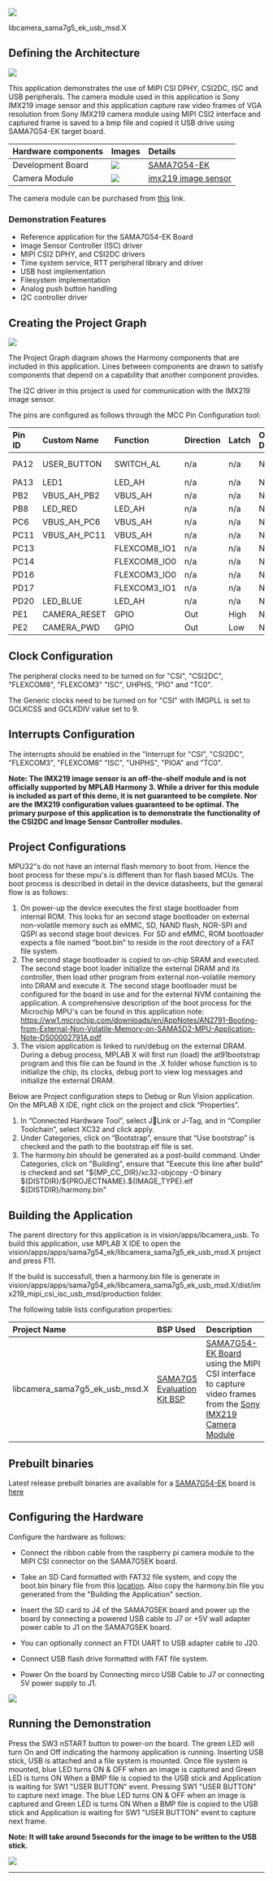 
![](../../../images/mh.png)

libcamera_sama7g5_ek_usb_msd.X

Defining the Architecture
-------------------------

![](../../../images/achitecture_diagrams_vision_sama7G5_ek_imx219_usb.jpg)

This application demonstrates the use of  MIPI CSI DPHY, CSI2DC, ISC and USB peripherals. The camera module used in this application is Sony IMX219 image sensor and this application capture raw video frames of VGA resolution from Sony IMX219 camera module using MIPI CSI2 
interface and captured frame is saved to a bmp file and copied it USB drive using SAMA7G54-EK target board.

|Hardware components|Images|Details|
|:-------------------|:------------------|:------------------|
| Development Board | ![](../../../images/sama7g54-ev21h18a.jpg) | [SAMA7G54-EK](https://www.microchip.com/en-us/development-tool/ev21h18a)|
| Camera Module | ![](../../../images/imx219_and_15pin_camera_cable.jpg) | [imx219 image sensor](https://www.raspberrypi.com/products/camera-module-v2/) |

The camera module can be purchased from [this](https://www.raspberrypi.com/products/camera-module-v2/) link.

### Demonstration Features

-   Reference application for the SAMA7G54-EK Board
-   Image Sensor Controller (ISC) driver
-   MIPI CSI2 DPHY, and CSI2DC drivers 
-   Time system service, RTT peripheral library and driver
-	USB host implementation
-	Filesystem implementation
-	Analog push button handling
-   I2C controller driver

Creating the Project Graph
--------------------------

![](../../../images/imx219_mipi_csi_isc_usb_sysfs_project_graph.png)

The Project Graph diagram shows the Harmony components that are included in this application. Lines between components are drawn to satisfy components that depend on a capability that another component provides.

The I2C driver in this project is used for communication with the IMX219 image sensor.

The pins are configured as follows through the MCC Pin Configuration tool:


|Pin ID|Custom Name|Function|Direction|Latch|Open Drain|PIO Interrupt|Pull Up|Pull Down|Glitch/Debounce Filter|Drive Strength|
|:-----------|:-------|:----------|:----------|:----------|:----------|:-----------|:-------|:----------|:----------|:----------|
|PA12|USER_BUTTON|SWITCH_AL|n/a|n/a|No|Falling Edge|Yes|No|Glitch Filter|0|
|PA13|LED1|LED_AH|n/a|n/a|No|Disabled|No|No|Glitch Filter|0|
|PB2|VBUS_AH_PB2|VBUS_AH|n/a|n/a|No|Disabled|No|No|Glitch Filter|0|
|PB8|LED_RED|LED_AH|n/a|n/a|No|Disabled|No|No|Glitch Filter|0|
|PC6|VBUS_AH_PC6|VBUS_AH|n/a|n/a|No|Disabled|No|No|Glitch Filter|0|
|PC11|VBUS_AH_PC11|VBUS_AH|n/a|n/a|No|Disabled|No|No|Glitch Filter|0|
|PC13||FLEXCOM8_IO1|n/a|n/a|No|Disabled|No|No|Glitch Filter|0|
|PC14||FLEXCOM8_IO0|n/a|n/a|No|Disabled|No|No|Glitch Filter|0|
|PD16||FLEXCOM3_IO0|n/a|n/a|No|Disabled|No|No|Glitch Filter|0|
|PD17||FLEXCOM3_IO1|n/a|n/a|No|Disabled|No|No|Glitch Filter|0|
|PD20|LED_BLUE|LED_AH|n/a|n/a|No|Disabled|No|No|Glitch Filte|0|
|PE1|CAMERA_RESET|GPIO|Out|High|No|Disabled|No|No|Glitch Filter|0|
|PE2|CAMERA_PWD|GPIO|Out|Low|No|Disabled|No|No|Glitch Filter|0|

Clock Configuration
--------------------------
The peripheral clocks need to be turned on for "CSI", "CSI2DC", "FLEXCOM8", "FLEXCOM3" "ISC", UHPHS, "PIO" and "TC0".

The Generic clocks need to be turned on for "CSI" with IMGPLL is set to GCLKCSS and GCLKDIV value set to 9.

Interrupts Configuration
--------------------------
The interrupts should be enabled in the "Interrupt for "CSI", "CSI2DC", "FLEXCOM3", "FLEXCOM8" "ISC", "UHPHS", "PIOA" and "TC0".

<b>Note:  The IMX219 image sensor is an off-the-shelf module and is not officially supported by MPLAB Harmony 3. While a driver for this module is included as part of this demo, it is not guaranteed to be complete. Nor are the IMX219 configuration values guaranteed to be optimal. The primary purpose of this application is to demonstrate the functionality of the CSI2DC and Image Sensor Controller modules. </b>

Project Configurations
---------------------
MPU32"s do not have an internal flash memory to boot from. Hence the boot process for these mpu's is different 
than for flash based MCUs. The boot process is described in detail in the device datasheets, but the general flow is as 
follows:
1. On power-up the device executes the first stage bootloader from internal ROM. This looks for an second stage bootloader
on external non-volatile memory such as eMMC, SD, NAND flash, NOR-SPI and QSPI as second stage boot devices. For SD and eMMC,
ROM bootloader expects a file named “boot.bin” to reside in the root directory of a FAT file system.
2. The second stage bootloader is copied to on-chip SRAM and executed. The second stage boot loader initialize the external
DRAM and its controller, then load other program from external non-volatile memory into DRAM and execute it. The second stage
bootloader must be configured for the board in use and for the external NVM containing the application.
A comprehensive description of the boot process for the Microchip MPU's can be found in this application note: 
https://ww1.microchip.com/downloads/en/AppNotes/AN2791-Booting-from-External-Non-Volatile-Memory-on-SAMA5D2-MPU-Application-Note-DS00002791A.pdf
3. The vision application is linked to run/debug on the external DRAM. During a debug process, MPLAB X will first run (load) the at91bootstrap program and this file can be found in the <project>.X folder whose function is to initialize the chip, its clocks, debug port to view log messages and initialize the external DRAM.

Below are Project configuration steps to Debug or Run Vision application.
On the MPLAB X IDE, right click on the project and click “Properties”.
1. In “Connected Hardware Tool”, select JLink or J-Tag, and in “Compiler Toolchain”, select XC32 and click apply.
2. Under Categories, click on “Bootstrap”, ensure that “Use bootstrap” is checked and the path to the bootstrap.elf file is set. 
3. The harmony.bin should be generated as a post-build command. Under Categories, click on "Building", ensure that "Execute this line after build" is checked and set "\$\{MP_CC_DIR\}/xc32-objcopy -O binary \$\{DISTDIR\}\/\$\{PROJECTNAME\}.\$\{IMAGE_TYPE\}.elf \$\{DISTDIR\}\/harmony.bin"

Building the Application
------------------------

The parent directory for this application is in vision/apps/ibcamera_usb. To build this application, use MPLAB X IDE to open the vision/apps/apps/sama7g54_ek/libcamera_sama7g5_ek_usb_msd.X project and press F11.

If the build is successfull, then a harmony.bin file is generate in vision/apps/apps/sama7g54_ek/libcamera_sama7g5_ek_usb_msd.X/dist/imx219_mipi_csi_isc_usb_msd/production folder.

The following table lists configuration properties:

|Project Name|BSP Used|Description|
|:-----------|:-------|:----------|
|libcamera_sama7g5_ek_usb_msd.X|[SAMA7G5 Evaluation Kit BSP](https://www.microchip.com/en-us/development-tool/ev21h18a) |[SAMA7G54-EK Board](https://www.microchip.com/en-us/development-tool/ev21h18a) using the MIPI CSI interface to capture video frames from the [Sony IMX219 Camera Module](https://www.raspberrypi.com/products/camera-module-v2/)|

Prebuilt binaries 
-------------------------
Latest release prebuilt binaries are available for a [SAMA7G54-EK](https://www.microchip.com/en-us/development-tool/ev21h18a) board is [here](https://microchiptechnology-my.sharepoint.com/:u:/g/personal/sandeepsheriker_mallikarjun_microchip_com/EYRjJw8jZupKsH-kOllW970BG2Iumjyd3R9Cvo7Y3TiSmw?e=urzYs7)

Configuring the Hardware
------------------------

Configure the hardware as follows:

-	Connect the ribbon cable from the raspberry pi camera module to the MIPI CSI connector on the SAMA7G5EK board.

-   Take an SD Card formatted with FAT32 file system, and copy the boot.bin binary file from this [location](vision/apps/apps/sama7g54_ek/libcamera_sama7g5_ek_usb_msd.X/boot_image/boot.bin). Also copy the harmony.bin file you generated from the "Building the Application" section.

-   Insert the SD card to J4 of the SAMA7G5EK board and power up the board by connecting a powered USB cable to J7 or +5V wall adapter power cable to J1 on the SAMA7G5EK board.

-   You can optionally connect an FTDI UART to USB adapter cable to J20.

-   Connect USB flash drive formatted with FAT file system.

-	Power On the board by Connecting mirco USB Cable to J7 or connecting 5V power supply to J1. 

![](../../../images/sama7g54_ek_setup1.png)


Running the Demonstration
-------------------------

Press the SW3 nSTART button to power-on the board. The green LED will turn On and Off indicating the harmony application is running. Inserting USB stick, USB is attached and a file system is mounted. Once file system is mounted, blue LED turns ON & OFF when an image is captured and Green LED is turns ON When a BMP file is copied to the USB stick and Application is waiting for SW1 "USER BUTTON" event. Pressing SW1 "USER BUTTON" to capture next image. The blue LED turns ON & OFF when an image is captured and Green LED is turns ON When a BMP file is copied to the USB stick and Application is waiting for SW1 "USER BUTTON" event to capture next frame.
 
<b>Note:  It will take around 5seconds for the image to be written to the USB stick. </b>

![](../../../images/sama7g54_ek_imx219.jpg)

* * * * *
